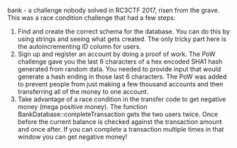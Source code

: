bank - a challenge nobody solved in RC3CTF 2017, risen from the grave.  
This was a race condition challenge that had a few steps:  
1. Find and create the correct schema for the database. You can do this by using strings and seeing what gets created. The only tricky part here is the autoincrementing ID column for users.  
2. Sign up and register an account by doing a proof of work. The PoW challenge gave you the last 6 characters of a hex encoded SHA1 hash generated from random data. You needed to provide input that would generate a hash ending in those last 6 characters. The PoW was added to prevent people from just making a few thousand accounts and then transferring all of the money to one account.  
3. Take advantage of a race condition in the transfer code to get negative money (mega positive money). The function BankDatabase::completeTransaction gets the two users twice. Once before the current balance is checked against the transaction amount and once after. If you can complete a transaction multiple times in that window you can get negative money!  
